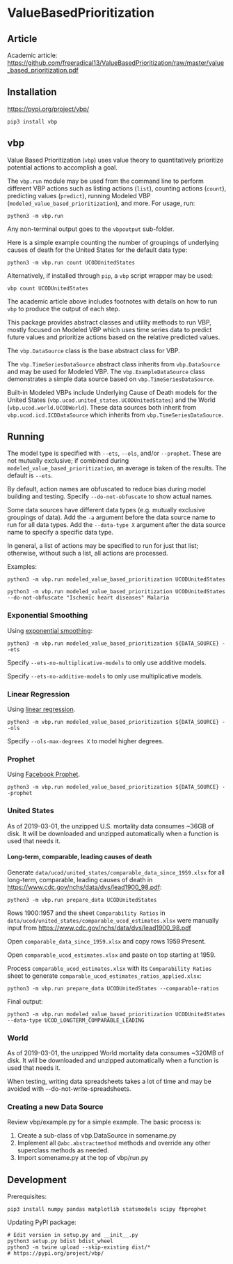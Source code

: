 # ValueBasedPrioritization

## Article

Academic article: https://github.com/freeradical13/ValueBasedPrioritization/raw/master/value_based_prioritization.pdf

## Installation

https://pypi.org/project/vbp/

    pip3 install vbp

## vbp

Value Based Prioritization (`vbp`) uses value theory to quantitatively
prioritize potential actions to accomplish a goal.

The `vbp.run` module may be used from the command line to perform
different VBP actions such as listing actions (`list`), counting
actions (`count`), predicting values (`predict`), running Modeled VBP
(`modeled_value_based_prioritization`), and more. For usage, run:

    python3 -m vbp.run

Any non-terminal output goes to the `vbpoutput` sub-folder.

Here is a simple example counting the number of groupings of
underlying causes of death for the United States for the default data
type:

    python3 -m vbp.run count UCODUnitedStates

Alternatively, if installed through `pip`, a `vbp` script wrapper may
be used:

    vbp count UCODUnitedStates

The academic article above includes footnotes with details on how to
run `vbp` to produce the output of each step.

This package provides abstract classes and utility methods to run
VBP, mostly focused on Modeled VBP which uses time series data to
predict future values and prioritize actions based on the relative
predicted values.

The `vbp.DataSource` class is the base abstract class for VBP.

The `vbp.TimeSeriesDataSource` abstract class inherits from
`vbp.DataSource` and may be used for Modeled VBP. The
`vbp.ExampleDataSource` class demonstrates a simple data source based
on `vbp.TimeSeriesDataSource`.

Built-in Modeled VBPs include Underlying Cause of Death models for
the United States (`vbp.ucod.united_states.UCODUnitedStates`) and the
World (`vbp.ucod.world.UCODWorld`). These
data sources both inherit from `vbp.ucod.icd.ICDDataSource` which
inherits from `vbp.TimeSeriesDataSource`.

## Running

The model type is specified with `--ets`, `--ols`, and/or `--prophet`.
These are not mutually exclusive; if combined during
`modeled_value_based_prioritization`, an average is taken of the
results. The default is `--ets`.

By default, action names are obfuscated to reduce bias during model
building and testing. Specify `--do-not-obfuscate` to show actual names.

Some data sources have different data types (e.g. mutually exclusive
groupings of data). Add the `-a` argument before the data source
name to run for all data types. Add the `--data-type X` argument after
the data source name to specify a specific data type.

In general, a list of actions may be specified to run for just that
list; otherwise, without such a list, all actions are processed.

Examples:

    python3 -m vbp.run modeled_value_based_prioritization UCODUnitedStates

    python3 -m vbp.run modeled_value_based_prioritization UCODUnitedStates --do-not-obfuscate "Ischemic heart diseases" Malaria

### Exponential Smoothing

Using [exponential smoothing](https://otexts.com/fpp2/expsmooth.html):

    python3 -m vbp.run modeled_value_based_prioritization ${DATA_SOURCE} --ets

Specify `--ets-no-multiplicative-models` to only use additive models.

Specify `--ets-no-additive-models` to only use multiplicative models.

### Linear Regression

Using [linear regression](https://otexts.com/fpp2/regression.html).

    python3 -m vbp.run modeled_value_based_prioritization ${DATA_SOURCE} --ols

Specify `--ols-max-degrees X` to model higher degrees.

### Prophet

Using [Facebook Prophet](https://facebook.github.io/prophet/).

    python3 -m vbp.run modeled_value_based_prioritization ${DATA_SOURCE} --prophet

### United States

As of 2019-03-01, the unzipped U.S. mortality data consumes ~36GB of
disk. It will be downloaded and unzipped automatically when a function
is used that needs it.

#### Long-term, comparable, leading causes of death

Generate `data/ucod/united_states/comparable_data_since_1959.xlsx` for
all long-term, comparable, leading causes of death in
https://www.cdc.gov/nchs/data/dvs/lead1900_98.pdf:

    python3 -m vbp.run prepare_data UCODUnitedStates

Rows 1900:1957 and the sheet `Comparability Ratios` in
`data/ucod/united_states/comparable_ucod_estimates.xlsx` were manually
input from https://www.cdc.gov/nchs/data/dvs/lead1900_98.pdf

Open `comparable_data_since_1959.xlsx` and copy rows 1959:Present.

Open `comparable_ucod_estimates.xlsx` and paste on top starting
at 1959.

Process `comparable_ucod_estimates.xlsx` with its
`Comparability Ratios` sheet to generate
`comparable_ucod_estimates_ratios_applied.xlsx`:

    python3 -m vbp.run prepare_data UCODUnitedStates --comparable-ratios

Final output:

    python3 -m vbp.run modeled_value_based_prioritization UCODUnitedStates --data-type UCOD_LONGTERM_COMPARABLE_LEADING

### World

As of 2019-03-01, the unzipped World mortality data consumes ~320MB of
disk. It will be downloaded and unzipped automatically when a function
is used that needs it.

When testing, writing data spreadsheets takes a lot of time and may
be avoided with --do-not-write-spreadsheets.

### Creating a new Data Source

Review vbp/example.py for a simple example. The basic process is:

1. Create a sub-class of vbp.DataSource in somename.py
1. Implement all `@abc.abstractmethod` methods and override any
   other superclass methods as needed.
1. Import somename.py at the top of vbp/run.py

## Development

Prerequisites:

    pip3 install numpy pandas matplotlib statsmodels scipy fbprophet

Updating PyPI package:

    # Edit version in setup.py and __init__.py
    python3 setup.py bdist bdist_wheel
    python3 -m twine upload --skip-existing dist/*
    # https://pypi.org/project/vbp/
